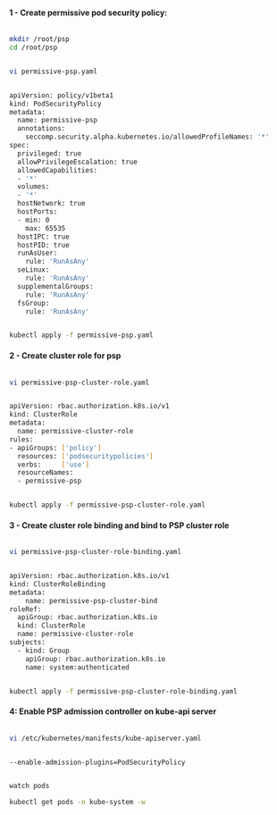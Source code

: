 
#### 1 - Create permissive pod security policy:

```sh

mkdir /root/psp
cd /root/psp

```

```sh

vi permissive-psp.yaml

```

```sh

apiVersion: policy/v1beta1
kind: PodSecurityPolicy
metadata:
  name: permissive-psp
  annotations:
    seccomp.security.alpha.kubernetes.io/allowedProfileNames: '*'
spec:
  privileged: true
  allowPrivilegeEscalation: true
  allowedCapabilities:
  - '*'
  volumes:
  - '*'
  hostNetwork: true
  hostPorts:
  - min: 0
    max: 65535
  hostIPC: true
  hostPID: true
  runAsUser:
    rule: 'RunAsAny'
  seLinux:
    rule: 'RunAsAny'
  supplementalGroups:
    rule: 'RunAsAny'
  fsGroup:
    rule: 'RunAsAny'

```

```sh

kubectl apply -f permissive-psp.yaml

```

#### 2 - Create cluster role for psp

```sh

vi permissive-psp-cluster-role.yaml

```

```sh

apiVersion: rbac.authorization.k8s.io/v1
kind: ClusterRole
metadata:
  name: permissive-cluster-role
rules:
- apiGroups: ['policy']
  resources: ['podsecuritypolicies']
  verbs:     ['use']
  resourceNames:
  - permissive-psp

```

```sh

kubectl apply -f permissive-psp-cluster-role.yaml

```

#### 3 - Create cluster role binding and bind to PSP cluster role

```sh

vi permissive-psp-cluster-role-binding.yaml

```

```sh

apiVersion: rbac.authorization.k8s.io/v1
kind: ClusterRoleBinding
metadata:
    name: permissive-psp-cluster-bind
roleRef:
  apiGroup: rbac.authorization.k8s.io
  kind: ClusterRole
  name: permissive-cluster-role
subjects:
  - kind: Group
    apiGroup: rbac.authorization.k8s.io
    name: system:authenticated

```

```sh

kubectl apply -f permissive-psp-cluster-role-binding.yaml

```

#### 4: Enable PSP admission controller on kube-api server

```sh

vi /etc/kubernetes/manifests/kube-apiserver.yaml

```

```sh

--enable-admission-plugins=PodSecurityPolicy

```

```sh

watch pods

kubectl get pods -n kube-system -w

```